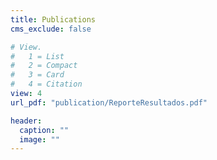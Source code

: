 ```yaml
---
title: Publications
cms_exclude: false

# View.
#   1 = List
#   2 = Compact
#   3 = Card
#   4 = Citation
view: 4
url_pdf: "publication/ReporteResultados.pdf"

header:
  caption: ""
  image: ""
---
```

